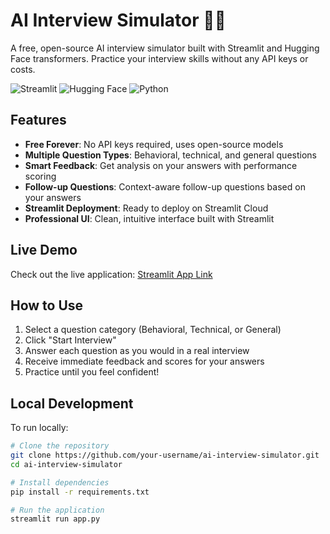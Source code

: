 # AI Interview Simulator 🤖🎤

A free, open-source AI interview simulator built with Streamlit and Hugging Face transformers. Practice your interview skills without any API keys or costs.

![Streamlit](https://img.shields.io/badge/Streamlit-FF4B4B?style=for-the-badge&logo=Streamlit&logoColor=white)
![Hugging Face](https://img.shields.io/badge/Hugging%20Face-FFD21E?style=for-the-badge&logo=huggingface&logoColor=black)
![Python](https://img.shields.io/badge/Python-3776AB?style=for-the-badge&logo=python&logoColor=white)

## Features

- **Free Forever**: No API keys required, uses open-source models
- **Multiple Question Types**: Behavioral, technical, and general questions
- **Smart Feedback**: Get analysis on your answers with performance scoring
- **Follow-up Questions**: Context-aware follow-up questions based on your answers
- **Streamlit Deployment**: Ready to deploy on Streamlit Cloud
- **Professional UI**: Clean, intuitive interface built with Streamlit

## Live Demo

Check out the live application: [Streamlit App Link](https://your-username-ai-interview-simulator.streamlit.app/)

## How to Use

1. Select a question category (Behavioral, Technical, or General)
2. Click "Start Interview"
3. Answer each question as you would in a real interview
4. Receive immediate feedback and scores for your answers
5. Practice until you feel confident!

## Local Development

To run locally:

```bash
# Clone the repository
git clone https://github.com/your-username/ai-interview-simulator.git
cd ai-interview-simulator

# Install dependencies
pip install -r requirements.txt

# Run the application
streamlit run app.py
